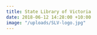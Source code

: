 ```yaml
---
title: State Library of Victoria
date: 2018-06-12 14:28:00 +10:00
image: "/uploads/SLV-logo.jpg"
---
```


